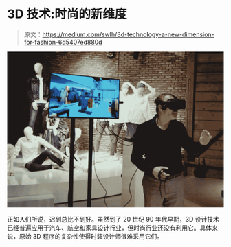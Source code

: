 # 3D 技术:时尚的新维度

> 原文：<https://medium.com/swlh/3d-technology-a-new-dimension-for-fashion-6d5407ed880d>

![](img/ca540644e1536a8ac1e091a6cc40d5cb.png)

正如人们所说，迟到总比不到好。虽然到了 20 世纪 90 年代早期，3D 设计技术已经普遍应用于汽车、航空和家具设计行业，但时尚行业还没有利用它。具体来说，原始 3D 程序的复杂性使得时装设计师很难采用它们。